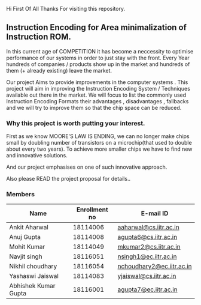 Hi First Of All Thanks For visiting this repository.
## Instruction Encoding for Area minimalization of Instruction ROM.
In this current age of COMPETITION it has become a neccessity to optimise performance of our systems in order to just stay with the front. Every Year hundreds of companies / products show up in the market and hundreds of them (+ already existing) leave the market.

Our project Aims to provide improvements  in the computer systems .
This project will aim in improving the Instruction Encoding System / Techniques available out there in the market.
We will focus to list the commonly used Instruction Encoding Formats their advantages , disadvantages , fallbacks 
and we will try to improve them so that the chip space can be reduced.
### Why this project is worth putting your interest.
First as we know MOORE'S LAW IS ENDING, 
we can no longer make chips small by doubling number of transistors
on a microchip(that used to double about every two years). To achieve more smaller
chips we have to find new and innovative solutions.

And our project emphasises on one of such innovative approach.


Also please READ the project proposal for details..


### Members 
| Name |Enrollment no| E-mail ID|
|-------------|----------|-------------------|
|Ankit Aharwal |18114006| aaharwal@cs.iitr.ac.in|
|Anuj Gupta |18114008 |agupta6@cs.iitr.ac.in|
|Mohit Kumar |18114049| mkumar2@cs.iitr.ac.in|
|Navjit singh| 18116051 |nsingh1@ec.iitr.ac.in|
|Nikhil choudhary |18116054| nchoudhary2@ec.iitr.ac.in|
|Yashaswi Jaiswal| 18114083| yjaiswal@cs.iitr.ac.in|
|Abhishek Kumar Gupta| 18116001| agupta7@ec.iitr.ac.in|
